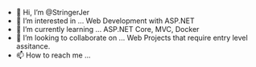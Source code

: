- 👋 Hi, I’m @StringerJer
- 👀 I’m interested in ... Web Development with ASP.NET 
- 🌱 I’m currently learning ... ASP.NET Core, MVC, Docker
- 💞️ I’m looking to collaborate on ... Web Projects that require entry level assitance.
- 📫 How to reach me ...

<!---
StringerJer/StringerJer is a ✨ special ✨ repository because its `README.md` (this file) appears on your GitHub profile.
You can click the Preview link to take a look at your changes.
--->
